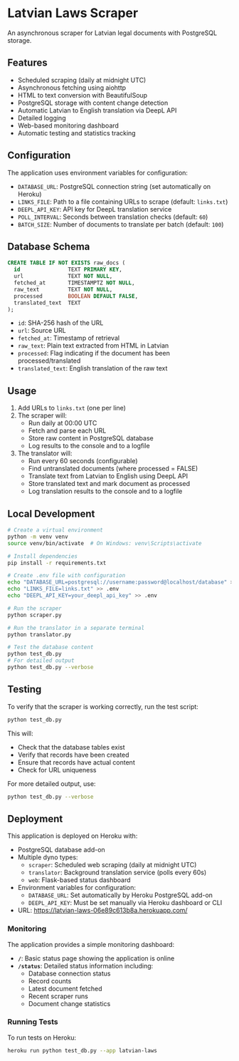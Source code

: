 # Latvian Laws Scraper

An asynchronous scraper for Latvian legal documents with PostgreSQL storage.

## Features

- Scheduled scraping (daily at midnight UTC)
- Asynchronous fetching using aiohttp
- HTML to text conversion with BeautifulSoup
- PostgreSQL storage with content change detection
- Automatic Latvian to English translation via DeepL API
- Detailed logging
- Web-based monitoring dashboard
- Automatic testing and statistics tracking

## Configuration

The application uses environment variables for configuration:

- `DATABASE_URL`: PostgreSQL connection string (set automatically on Heroku)
- `LINKS_FILE`: Path to a file containing URLs to scrape (default: `links.txt`)
- `DEEPL_API_KEY`: API key for DeepL translation service
- `POLL_INTERVAL`: Seconds between translation checks (default: `60`)
- `BATCH_SIZE`: Number of documents to translate per batch (default: `100`)

## Database Schema

```sql
CREATE TABLE IF NOT EXISTS raw_docs (
  id               TEXT PRIMARY KEY,
  url              TEXT NOT NULL,
  fetched_at       TIMESTAMPTZ NOT NULL,
  raw_text         TEXT NOT NULL,
  processed        BOOLEAN DEFAULT FALSE,
  translated_text  TEXT
);
```

- `id`: SHA-256 hash of the URL
- `url`: Source URL
- `fetched_at`: Timestamp of retrieval
- `raw_text`: Plain text extracted from HTML in Latvian
- `processed`: Flag indicating if the document has been processed/translated
- `translated_text`: English translation of the raw text

## Usage

1. Add URLs to `links.txt` (one per line)
2. The scraper will:
   - Run daily at 00:00 UTC
   - Fetch and parse each URL
   - Store raw content in PostgreSQL database
   - Log results to the console and to a logfile
3. The translator will:
   - Run every 60 seconds (configurable)
   - Find untranslated documents (where processed = FALSE)
   - Translate text from Latvian to English using DeepL API
   - Store translated text and mark document as processed
   - Log translation results to the console and to a logfile

## Local Development

```bash
# Create a virtual environment
python -m venv venv
source venv/bin/activate  # On Windows: venv\Scripts\activate

# Install dependencies
pip install -r requirements.txt

# Create .env file with configuration
echo "DATABASE_URL=postgresql://username:password@localhost/database" > .env
echo "LINKS_FILE=links.txt" >> .env
echo "DEEPL_API_KEY=your_deepl_api_key" >> .env

# Run the scraper
python scraper.py

# Run the translator in a separate terminal
python translator.py

# Test the database content
python test_db.py
# For detailed output
python test_db.py --verbose
```

## Testing

To verify that the scraper is working correctly, run the test script:

```bash
python test_db.py
```

This will:
- Check that the database tables exist
- Verify that records have been created
- Ensure that records have actual content
- Check for URL uniqueness

For more detailed output, use:

```bash
python test_db.py --verbose
```

## Deployment

This application is deployed on Heroku with:
- PostgreSQL database add-on
- Multiple dyno types:
  - `scraper`: Scheduled web scraping (daily at midnight UTC)
  - `translator`: Background translation service (polls every 60s)
  - `web`: Flask-based status dashboard
- Environment variables for configuration:
  - `DATABASE_URL`: Set automatically by Heroku PostgreSQL add-on
  - `DEEPL_API_KEY`: Must be set manually via Heroku dashboard or CLI
- URL: https://latvian-laws-06e89c613b8a.herokuapp.com/

### Monitoring

The application provides a simple monitoring dashboard:

- **`/`**: Basic status page showing the application is online
- **`/status`**: Detailed status information including:
  - Database connection status
  - Record counts
  - Latest document fetched
  - Recent scraper runs
  - Document change statistics

### Running Tests

To run tests on Heroku:

```bash
heroku run python test_db.py --app latvian-laws
```